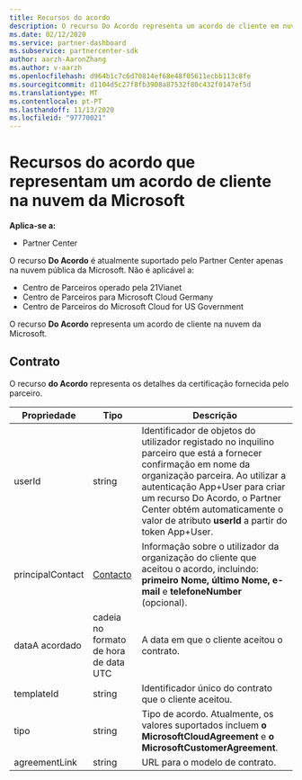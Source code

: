 ```yaml
---
title: Recursos do acordo
description: O recurso Do Acordo representa um acordo de cliente em nuvem da Microsoft com detalhes da certificação fornecida pelo parceiro.
ms.date: 02/12/2020
ms.service: partner-dashboard
ms.subservice: partnercenter-sdk
author: aarzh-AaronZhang
ms.author: v-aarzh
ms.openlocfilehash: d964b1c7c6d70814ef68e48f05611ecbb113c8fe
ms.sourcegitcommit: d1104d5c27f8fb3908a87532f80c432f0147ef5d
ms.translationtype: MT
ms.contentlocale: pt-PT
ms.lasthandoff: 11/13/2020
ms.locfileid: "97770021"
---
```

# <a name="agreement-resources-representing-a-microsoft-cloud-customer-agreement"></a>Recursos do acordo que representam um acordo de cliente na nuvem da Microsoft

**Aplica-se a:**

- Partner Center

O recurso **Do Acordo** é atualmente suportado pelo Partner Center apenas na nuvem pública da Microsoft. Não é aplicável a:

- Centro de Parceiros operado pela 21Vianet
- Centro de Parceiros para Microsoft Cloud Germany
- Centro de Parceiros do Microsoft Cloud for US Government

O recurso **Do Acordo** representa um acordo de cliente na nuvem da Microsoft.

## <a name="agreement"></a>Contrato

O recurso **do Acordo** representa os detalhes da certificação fornecida pelo parceiro.

| Propriedade       | Tipo   | Descrição                                                                                               |
|----------------|--------|-----------------------------------------------------------------------------------------------------------|
| userId         | string                         | Identificador de objetos do utilizador registado no inquilino parceiro que está a fornecer confirmação em nome da organização parceira. Ao utilizar a autenticação App+User para criar um recurso Do Acordo, o Partner Center obtém automaticamente o valor de atributo **userId** a partir do token App+User.                                                                             |
| principalContact | [Contacto](./utility-resources.md#contact) | Informação sobre o utilizador da organização do cliente que aceitou o acordo, incluindo:  **primeiro Nome,** **último Nome,** **e-mail** e **telefoneNumber** (opcional). |
| dataA acordado     | cadeia no formato de hora de data UTC | A data em que o cliente aceitou o contrato.                                 |
| templateId     |string                          | Identificador único do contrato que o cliente aceitou. |
| tipo           |string                          | Tipo de acordo. Atualmente, os valores suportados incluem **o MicrosoftCloudAgreement** e **o MicrosoftCustomerAgreement**.|
| agreementLink  | string                         | URL para o modelo de contrato.                                                    |
